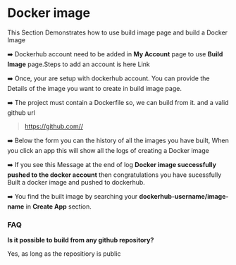 # Docker image

This Section Demonstrates how to use build image page and build a Docker Image

➡️ Dockerhub account need to be added in **My Account** page to use **Build Image** page.Steps to add an account is here Link

➡️ Once, your are setup with dockerhub account. You can provide the Details of the image you want to create in build image page.

➡️ The project must contain a Dockerfile so, we can build from it. and a valid github url

> https://github.com//

➡️ Below the form you can the history of all the images you have built, When you click an app this will show all the logs of creating a Docker image

➡️ If you see this Message at the end of log **Docker image successfully pushed to the docker account** then congratulations you have sucessfully Built a docker image and pushed to dockerhub.

➡️ You find the built image by searching your **dockerhub-username/image-name** in **Create App** section.

### FAQ

**Is it possible to build from any github repository?**

Yes, as long as the repositiory is public
